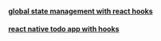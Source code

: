 #### [global state management with react hooks](https://blog.usejournal.com/global-state-management-with-react-hooks-5e453468c5bf)

#### [react native todo app with hooks](https://blog.usejournal.com/global-state-management-with-react-hooks-5e453468c5bf)